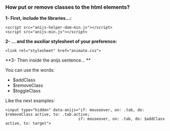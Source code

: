 ### **How put or remove classes to the html elements?**


**1- First, include the libraries...:**

```
<script src="anijs-helper-dom-min.js"></script>
<script src="anijs-min.js"></script>
```

**2- ... and the auxiliar stylesheet of your preference:**

```
<link rel="stylesheet" href="animate.css">
```

**3- Then inside the anijs sentence... **

You can use the words: 

 * $addClass
 * $removeClass
 * $toggleClass

Like the next examples:

```
<input type="hidden" data-anijs="if: mouseover, on: .tab, do: $removeClass active, to: .tab.active;
                             	if: mouseover, on: .tab, do: $addClass active, to: target">
```